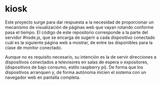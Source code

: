 kiosk
=====

Este proyecto surge para dar respuesta a la necesidad de proporcionar un mecanismo de visualización de páginas web que vayan rotando conforme pasa el tiempo. El código de este repositorio corresponde a la parte del servidor #node.js, que se encarga de sugerir a cada dispositivo conectado cuál es la siguiente página web a mostrar, de entre las disponibles para la clase de monitor conectado.

Aunque no es requisito necesario, su intención es la de servir direcciones a dispositivos conectados a televisores en salas de espera o expositores, (dispositivos de bajo consumo, estilo raspberry pi). De forma que los dispositivos arranquen y, de forma autónoma inicien el sistema con un navegador web en pantalla completa.


